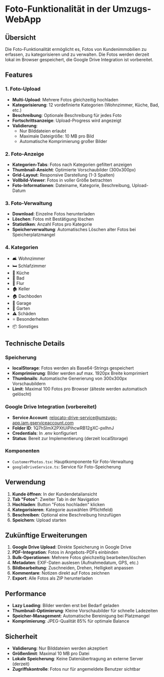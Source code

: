 # Foto-Funktionalität in der Umzugs-WebApp

## Übersicht

Die Foto-Funktionalität ermöglicht es, Fotos von Kundenimmobilien zu erfassen, zu kategorisieren und zu verwalten. Die Fotos werden derzeit lokal im Browser gespeichert, die Google Drive Integration ist vorbereitet.

## Features

### 1. Foto-Upload
- **Multi-Upload**: Mehrere Fotos gleichzeitig hochladen
- **Kategorisierung**: 12 vordefinierte Kategorien (Wohnzimmer, Küche, Bad, etc.)
- **Beschreibung**: Optionale Beschreibung für jedes Foto
- **Fortschrittsanzeige**: Upload-Progress wird angezeigt
- **Validierung**: 
  - Nur Bilddateien erlaubt
  - Maximale Dateigröße: 10 MB pro Bild
  - Automatische Komprimierung großer Bilder

### 2. Foto-Anzeige
- **Kategorien-Tabs**: Fotos nach Kategorien gefiltert anzeigen
- **Thumbnail-Ansicht**: Optimierte Vorschaubilder (300x300px)
- **Grid-Layout**: Responsive Darstellung (1-3 Spalten)
- **Vollbild-Viewer**: Fotos in voller Größe betrachten
- **Foto-Informationen**: Dateiname, Kategorie, Beschreibung, Upload-Datum

### 3. Foto-Verwaltung
- **Download**: Einzelne Fotos herunterladen
- **Löschen**: Fotos mit Bestätigung löschen
- **Statistiken**: Anzahl Fotos pro Kategorie
- **Speicherverwaltung**: Automatisches Löschen alter Fotos bei Speicherplatzmangel

### 4. Kategorien
- 🛋️ Wohnzimmer
- 🛏️ Schlafzimmer
- 🍳 Küche
- 🚿 Bad
- 🚪 Flur
- 🏚️ Keller
- 🏠 Dachboden
- 🚗 Garage
- 🌳 Garten
- ⚠️ Schäden
- ⭐ Besonderheiten
- 📦 Sonstiges

## Technische Details

### Speicherung
- **localStorage**: Fotos werden als Base64-Strings gespeichert
- **Komprimierung**: Bilder werden auf max. 1920px Breite komprimiert
- **Thumbnails**: Automatische Generierung von 300x300px Vorschaubildern
- **Limit**: Maximal 100 Fotos pro Browser (älteste werden automatisch gelöscht)

### Google Drive Integration (vorbereitet)
- **Service Account**: relocato-drive-service@umzugs-app.iam.gserviceaccount.com
- **Folder ID**: 1Q7hSlmX2PXtUiPihcwRB12gXC-pxIhnJ
- **Credentials**: In .env konfiguriert
- **Status**: Bereit zur Implementierung (derzeit localStorage)

### Komponenten
- `CustomerPhotos.tsx`: Hauptkomponente für Foto-Verwaltung
- `googleDriveService.ts`: Service für Foto-Speicherung

## Verwendung

1. **Kunde öffnen**: In der Kundendetailansicht
2. **Tab "Fotos"**: Zweiter Tab in der Navigation
3. **Hochladen**: Button "Fotos hochladen" klicken
4. **Kategorisieren**: Kategorie auswählen (Pflichtfeld)
5. **Beschreiben**: Optional eine Beschreibung hinzufügen
6. **Speichern**: Upload starten

## Zukünftige Erweiterungen

1. **Google Drive Upload**: Direkte Speicherung in Google Drive
2. **PDF-Integration**: Fotos in Angebots-PDFs einbinden
3. **Bulk-Operationen**: Mehrere Fotos gleichzeitig bearbeiten/löschen
4. **Metadaten**: EXIF-Daten auslesen (Aufnahmedatum, GPS, etc.)
5. **Bildbearbeitung**: Zuschneiden, Drehen, Helligkeit anpassen
6. **Kommentare**: Notizen direkt auf Fotos zeichnen
7. **Export**: Alle Fotos als ZIP herunterladen

## Performance

- **Lazy Loading**: Bilder werden erst bei Bedarf geladen
- **Thumbnail-Optimierung**: Kleine Vorschaubilder für schnelle Ladezeiten
- **Speicher-Management**: Automatische Bereinigung bei Platzmangel
- **Komprimierung**: JPEG-Qualität 85% für optimale Balance

## Sicherheit

- **Validierung**: Nur Bilddateien werden akzeptiert
- **Größenlimit**: Maximal 10 MB pro Datei
- **Lokale Speicherung**: Keine Datenübertragung an externe Server (derzeit)
- **Zugriffskontrolle**: Fotos nur für angemeldete Benutzer sichtbar